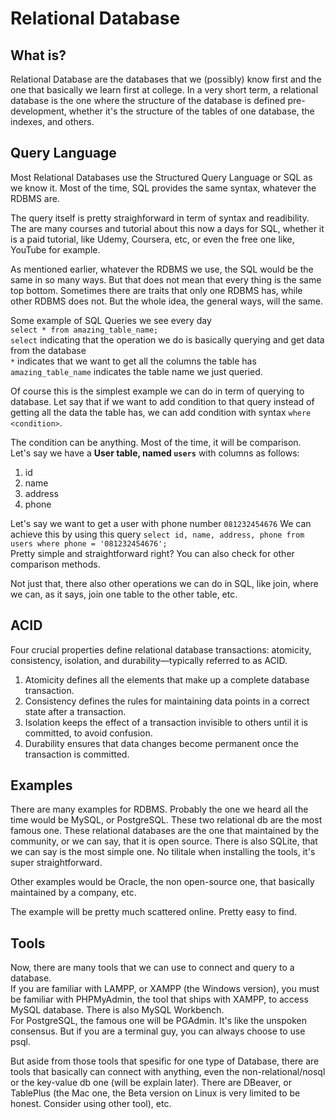 # Relational Database

## What is?
Relational Database are the databases that we (possibly) know first and the one that basically we learn first at college. In a very short term, a relational database is the one where the structure of the database is defined pre-development, whether it's the structure of the tables of one database, the indexes, and others. 

## Query Language
Most Relational Databases use the Structured Query Language or SQL as we know it. Most of the time, SQL provides the same syntax, whatever the RDBMS are. 

The query itself is pretty straighforward in term of syntax and readibility. The are many courses and tutorial about this now a days for SQL, whether it is a paid tutorial, like Udemy, Coursera, etc, or even the free one like, YouTube for example. 

As mentioned earlier, whatever the RDBMS we use, the SQL would be the same in so many ways. But that does not mean that every thing is the same top bottom. Sometimes there are traits that only one RDBMS has, while other RDBMS does not. But the whole idea, the general ways, will the same.

Some example of SQL Queries we see every day<br>
`select * from amazing_table_name;` <br>
`select` indicating that the operation we do is basically querying and get data from the database<br>
`*` indicates that we want to get all the columns the table has<br>
`amazing_table_name` indicates the table name we just queried.

Of course this is the simplest example we can do in term of querying to database. Let say that if we want to add condition to that query instead of getting all the data the table has, we can add condition with syntax `where <condition>`. 

The condition can be anything. Most of the time, it will be comparison. <br>
Let's say we have a **User table, named `users`** with columns as follows:
1. id
2. name
3. address
4. phone

Let's say we want to get a user with phone number `081232454676`
We can achieve this by using this query
`select id, name, address, phone from users where phone = '081232454676';`<br>
Pretty simple and straightforward right?
You can also check for other comparison methods.

Not just that, there also other operations we can do in SQL, like join, where we can, as it says, join one table to the other table, etc.

## ACID
Four crucial properties define relational database transactions: atomicity, consistency, isolation, and durability—typically referred to as ACID.
1. Atomicity defines all the elements that make up a complete database transaction.
2. Consistency defines the rules for maintaining data points in a correct state after a transaction.
3. Isolation keeps the effect of a transaction invisible to others until it is committed, to avoid confusion.
4. Durability ensures that data changes become permanent once the transaction is committed.

## Examples
There are many examples for RDBMS. Probably the one we heard all the time would be MySQL, or PostgreSQL. These two relational db are the most famous one. These relational databases are the one that maintained by the community, or we can say, that it is open source. There is also SQLite, that we can say is the most simple one. No tilitale when installing the tools, it's super straightforward. 

Other examples would be Oracle, the non open-source one, that basically maintained by a company, etc.

The example will be pretty much scattered online. Pretty easy to find.

## Tools
Now, there are many tools that we can use to connect and query to a database.<br>
If you are familiar with LAMPP, or XAMPP (the Windows version), you must be familiar with PHPMyAdmin, the tool that ships with XAMPP, to access MySQL database. There is also MySQL Workbench. <br>
For PostgreSQL, the famous one will be PGAdmin. It's like the unspoken consensus. But if you are a terminal guy, you can always choose to use psql.

But aside from those tools that spesific for one type of Database, there are tools that basically can connect with anything, even the non-relational/nosql or the key-value db one (will be explain later). There are DBeaver, or TablePlus (the Mac one, the Beta version on Linux is very limited to be honest. Consider using other tool), etc.